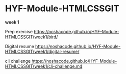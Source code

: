 # HYF-Module-HTMLCSSGIT

**week 1**

Prep exercise
https://noshacode.github.io/HYF-Module-HTMLCSSGIT/week1/bird/

Digital resume
https://noshacode.github.io/HYF-Module-HTMLCSSGIT/week1/digital-resume/

cli challenge
https://noshacode.github.io/HYF-Module-HTMLCSSGIT/week1/cli-challenge.md

